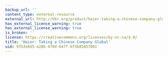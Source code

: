 ```yaml
---
backup_url: ''
content_type: external-resource
external_url: http://hbr.org/product/haier-taking-a-chinese-company-global/an/706401-PDF-ENG
has_external_licence_warning: true
has_external_license_warning: true
is_broken: ''
license: https://creativecommons.org/licenses/by-nc-sa/4.0/
title: 'Haier: Taking a Chinese Company Global'
uid: 9fb3e8d5-a28b-4f0d-847f-bf5b85457001
---
```

